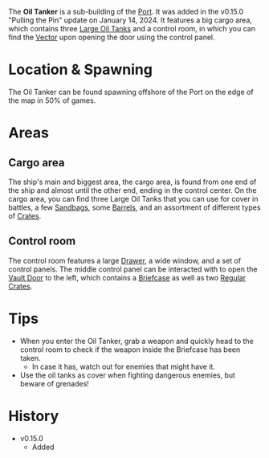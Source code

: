 The **Oil Tanker** is a sub-building of the [Port](/buildings/port). It was added in the v0.15.0 "Pulling the Pin" update on January 14, 2024. It features a big cargo area, which contains three [Large Oil Tanks](/obstacles/large_oil_tank) and a control room, in which you can find the [Vector](/weapons/guns/vector) upon opening the door using the control panel.

# Location & Spawning

The Oil Tanker can be found spawning offshore of the Port on the edge of the map in 50% of games.

# Areas

## Cargo area

The ship's main and biggest area, the cargo area, is found from one end of the ship and almost until the other end, ending in the control center. On the cargo area, you can find three Large Oil Tanks that you can use for cover in battles, a few [Sandbags](/obstacles/sandbags), some [Barrels](/obstacles/barrels), and an assortment of different types of [Crates](/obstacles/crates).

## Control room

The control room features a large [Drawer](/obsatcles/drawers), a wide window, and a set of control panels. The middle control panel can be interacted with to open the [Vault Door](/obstacles/doors) to the left, which contains a [Briefcase](/obstacles/briefcase) as well as two [Regular Crates](/obstacles/crate).

# Tips 

- When you enter the Oil Tanker, grab a weapon and quickly head to the control room to check if the weapon inside the Briefcase has been taken. 
  - In case it has, watch out for enemies that might have it. 
- Use the oil tanks as cover when fighting dangerous enemies, but beware of grenades!

# History
- v0.15.0
  - Added